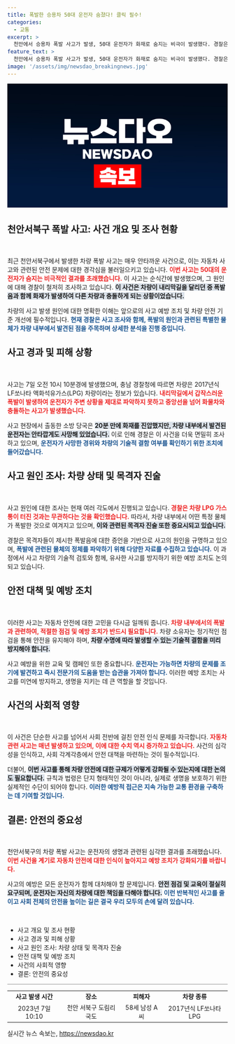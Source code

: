 ```yaml
---
title: 폭발한 승용차 50대 운전자 숨졌다! 클릭 필수!
categories:
  - 교통
excerpt: >
  천안에서 승용차 폭발 사고가 발생, 50대 운전자가 화재로 숨지는 비극이 발생했다. 경찰은 차량 내부의 특정 물체가 폭발한 것으로 보고, 사고 원인 조사를 진행 중이다. 진상은 과연 무엇일까?
feature_text: >
  천안에서 승용차 폭발 사고가 발생, 50대 운전자가 화재로 숨지는 비극이 발생했다. 경찰은 차량 내부의 특정 물체가 폭발한 것으로 보고, 사고 원인 조사를 진행 중이다. 진상은 과연 무엇일까?
image: '/assets/img/newsdao_breakingnews.jpg'
---
```


<p><img src="/assets/img/newsdao_breakingnews.jpg" alt="firstkoreanews 속보" /></p>

<h2 data-ke-size="size26">천안서북구 폭발 사고: 사건 개요 및 조사 현황</h2>

<p data-ke-size="size16">&nbsp;</p> 

<p>최근 천안서북구에서 발생한 차량 폭발 사고는 매우 안타까운 사건으로, 이는 자동차 사고와 관련된 안전 문제에 대한 경각심을 불러일으키고 있습니다. <b><span style="color: #ee2323;">이번 사고는 50대의 운전자가 숨지는 비극적인 결과를 초래했습니다.</span></b> 이 사고는 순식간에 발생했으며, 그 원인에 대해 경찰이 철저히 조사하고 있습니다. <b><span style="background-color: #21538527;">이 사건은 차량이 내리막길을 달리던 중 폭발음과 함께 화재가 발생하여 다른 차량과 충돌하게 되는 상황이었습니다.</span></b> </p>

<p>차량의 사고 발생 원인에 대한 명확한 이해는 앞으로의 사고 예방 조치 및 차량 안전 기준 개선에 필수적입니다. <b><span style="color: #1a5490;">현재 경찰은 사고 조사와 함께, 폭발의 원인과 관련된 특별한 물체가 차량 내부에서 발견된 점을 주목하며 상세한 분석을 진행 중입니다.</span></b> </p>

<h2 data-ke-size="size26">사고 경과 및 피해 상황</h2>

<p data-ke-size="size16">&nbsp;</p>

<p>사고는 7일 오전 10시 10분경에 발생했으며, 충남 경찰청에 따르면 차량은 2017년식 LF쏘나타 액화석유가스(LPG) 차량이라는 정보가 있습니다. <b><span style="color: #ee2323;">내리막길에서 갑작스러운 폭발이 발생하여 운전자가 주변 상황을 제대로 파악하지 못하고 중앙선을 넘어 화물차와 충돌하는 사고가 발생했습니다.</span></b></p>

<p>사고 현장에서 출동한 소방 당국은 <b><span style="background-color: #21538527;">20분 만에 화재를 진압했지만, 차량 내부에서 발견된 운전자는 안타깝게도 사망해 있었습니다.</span></b> 이로 인해 경찰은 이 사건을 더욱 면밀히 조사하고 있으며, <b><span style="color: #1a5490;">운전자가 사망한 경위와 차량의 기술적 결함 여부를 확인하기 위한 조치에 들어갔습니다.</span></b> </p>

<h2 data-ke-size="size26">사고 원인 조사: 차량 상태 및 목격자 진술</h2>

<p data-ke-size="size16">&nbsp;</p>

<p>사고 원인에 대한 조사는 현재 여러 각도에서 진행되고 있습니다. <b><span style="color: #ee2323;">경찰은 차량 LPG 가스통이 터진 것과는 무관하다는 것을 확인했습니다.</span></b> 따라서, 차량 내부에서 어떤 특정 물체가 폭발한 것으로 여겨지고 있으며, <b><span style="background-color: #21538527;">이와 관련된 목격자 진술 또한 중요시되고 있습니다.</span></b> </p>

<p>경찰은 목격자들이 제시한 폭발음에 대한 증언을 기반으로 사고의 원인을 규명하고 있으며, <b><span style="color: #1a5490;">폭발에 관련된 물체의 정체를 파악하기 위해 다양한 자료를 수집하고 있습니다.</span></b> 이 과정에서 사고 차량의 기술적 검토와 함께, 유사한 사고를 방지하기 위한 예방 조치도 논의되고 있습니다. </p>

<h2 data-ke-size="size26">안전 대책 및 예방 조치</h2>

<p data-ke-size="size16">&nbsp;</p>

<p>이러한 사고는 자동차 안전에 대한 고민을 다시금 일깨워 줍니다. <b><span style="color: #ee2323;">차량 내부에서의 폭발과 관련하여, 적절한 점검 및 예방 조치가 반드시 필요합니다.</span></b> 차량 소유자는 정기적인 점검을 통해 안전을 유지해야 하며, <b><span style="background-color: #21538527;">차량 수명에 따라 발생할 수 있는 기술적 결함을 미리 방지해야 합니다.</span></b> </p>

<p>사고 예방을 위한 교육 및 캠페인 또한 중요합니다. <b><span style="color: #1a5490;">운전자는 가능하면 차량의 문제를 조기에 발견하고 즉시 전문가의 도움을 받는 습관을 가져야 합니다.</span></b> 이러한 예방 조치는 사고를 미연에 방지하고, 생명을 지키는 데 큰 역할을 할 것입니다. </p>

<h2 data-ke-size="size26">사건의 사회적 영향</h2>

<p data-ke-size="size16">&nbsp;</p>

<p>이 사건은 단순한 사고를 넘어서 사회 전반에 걸친 안전 인식 문제를 자극합니다. <b><span style="color: #ee2323;">자동차 관련 사고는 매년 발생하고 있으며, 이에 대한 수치 역시 증가하고 있습니다.</span></b> 사건의 심각성을 인식하고, 사회 각계각층에서 안전 대책을 마련하는 것이 필수적입니다. </p>

<p>더불어, <b><span style="background-color: #21538527;">이번 사고를 통해 차량 안전에 대한 규제가 어떻게 강화될 수 있는지에 대한 논의도 필요합니다.</span></b> 규칙과 법령은 단지 형태적인 것이 아니라, 실제로 생명을 보호하기 위한 실제적인 수단이 되어야 합니다. <b><span style="color: #1a5490;">이러한 예방적 접근은 지속 가능한 교통 환경을 구축하는 데 기여할 것입니다.</span></b> </p>

<h2 data-ke-size="size26">결론: 안전의 중요성</h2>

<p data-ke-size="size16">&nbsp;</p>

<p>천안서북구의 차량 폭발 사고는 운전자의 생명과 관련된 심각한 결과를 초래했습니다. <b><span style="color: #ee2323;">이번 사건을 계기로 자동차 안전에 대한 인식이 높아지고 예방 조치가 강화되기를 바랍니다.</span></b> </p>

<p>사고의 예방은 모든 운전자가 함께 대처해야 할 문제입니다. <b><span style="background-color: #21538527;">안전 점검 및 교육이 절실히 요구되며, 운전자는 자신의 차량에 대한 책임을 다해야 합니다.</span></b> <b><span style="color: #1a5490;">이런 반복적인 사고를 줄이고 사회 전체의 안전을 높이는 길은 결국 우리 모두의 손에 달려 있습니다.</span></b> </p>

<p data-ke-size="size16">&nbsp;</p> 

<ul>
    <li>사고 개요 및 조사 현황</li>
    <li>사고 경과 및 피해 상황</li>
    <li>사고 원인 조사: 차량 상태 및 목격자 진술</li>
    <li>안전 대책 및 예방 조치</li>
    <li>사건의 사회적 영향</li>
    <li>결론: 안전의 중요성</li>
</ul>

<hr style="height: 0px; border: 0; border-top: 1px solid #8c8c8c;" />

<table style="width:100%;">
    <tr>
        <td style="text-align: center; height: 17px;"><b>사고 발생 시간</b></td>
        <td style="text-align: center; height: 17px;"><b>장소</b></td>
        <td style="text-align: center; height: 17px;"><b>피해자</b></td>
        <td style="text-align: center; height: 17px;"><b>차량 종류</b></td>
    </tr>
    <tr>
        <td style="text-align: center; height: 17px;">2023년 7일 10:10</td>
        <td style="text-align: center; height: 17px;">천안 서북구 도림리 국도</td>
        <td style="text-align: center; height: 17px;">58세 남성 A씨</td>
        <td style="text-align: center; height: 17px;">2017년식 LF쏘나타 LPG</td>
    </tr>
</table>
실시간 뉴스 속보는, <a href="https://newsdao.kr" rel="dofollow">https://newsdao.kr</a>


